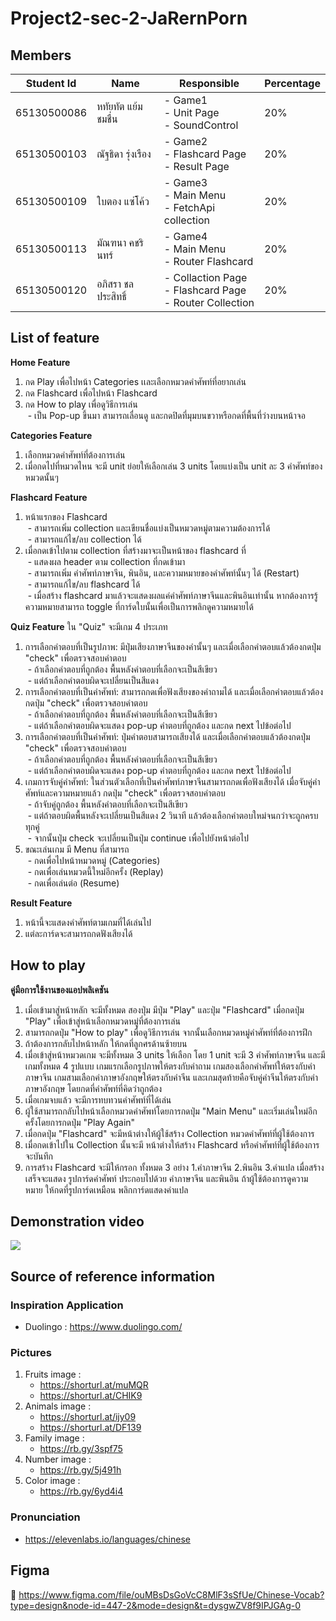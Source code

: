 # Project2-sec-2-JaRernPorn

## Members
| Student Id | Name  | Responsible | Percentage |
| ------------- | ------------- | ------------- | ------------- | 
| 65130500086 | หทัยทัต แย้มชมชื่น  | - Game1 <br> - Unit Page <br> - SoundControl <br> | 20% |
| 65130500103 | ณัฐธิดา รุ่งเรือง  | - Game2 <br> - Flashcard Page <br> - Result Page | 20% |
| 65130500109 | ใบตอง แซ่โค้ว  | - Game3 <br> - Main Menu <br> - FetchApi collection | 20% |
| 65130500113 | มัณฑนา คชรินทร์  | - Game4 <br> - Main Menu <br> -  Router Flashcard| 20% |
| 65130500120 | อภิสรา ชลประสิทธิ์  | - Collaction Page <br> - Flashcard Page <br> -  Router Collection <br> | 20% |

## List of feature

**Home Feature** 
1. กด Play เพื่อไปหน้า Categories เเละเลือกหมวดคำศัพท์ที่อยากเล่น <br>
2. กด Flashcard เพื่อไปหน้า Flashcard <br>
3. กด How to play เพื่อดูวิธีการเล่น <br>
&nbsp;- เป็น Pop-up ขึ้นมา สามารถเลื่อนดู และกดปิดที่มุมบนขวาหรือกดที่พื้นที่ว่างบนหน้าจอ

**Categories Feature** 
1. เลือกหมวดคำศัพท์ที่ต้องการเล่น
2. เมื่อกดไปที่หมวดไหน จะมี unit ย่อยให้เลือกเล่น 3 units โดยแบ่งเป็น unit ละ 3 คำศัพท์ของหมวดนั้นๆ

**Flashcard Feature** 
1. หน้าแรกของ Flashcard  <br>
&nbsp;- สามารถเพิ่ม collection และเขียนชื่อแบ่งเป็นหมวดหมู่ตามความต้องการได้ <br>
&nbsp;- สามารถแก้ไข/ลบ collection ได้ <br>
2. เมื่อกดเข้าไปตาม collection ที่สร้างมาจะเป็นหน้าของ flashcard ที่ <br>
&nbsp;- แสดงผล header ตาม collection ที่กดเข้ามา <br>
&nbsp;- สามารถเพิ่ม คำศัพท์ภาษาจีน, พินอิน, และความหมายของคำศัพท์นั้นๆ ได้ (Restart) <br>
&nbsp;- สามารถแก้ไข/ลบ flashcard ได้ <br>
&nbsp;- เมื่อสร้าง flashcard มาแล้วจะแสดงผลแค่คำศัพท์ภาษาจีนและพินอินเท่านั้น หากต้องการรู้ความหมายสามารถ toggle ที่การ์ดใบนั้นเพื่อเป็นการพลิกดูความหมายได้ <br>

**Quiz Feature** 
ใน "Quiz" จะมีเกม 4 ประเภท <br>
1. การเลือกคำตอบที่เป็นรูปภาพ: มีปุ่มเสียงภาษาจีนของคำนั้นๆ และเมื่อเลือกคำตอบแล้วต้องกดปุ่ม "check" เพื่อตรวจสอบคำตอบ <br>
&nbsp;- ถ้าเลือกคำตอบที่ถูกต้อง พื้นหลังคำตอบที่เลือกจะเป็นสีเขียว <br>
&nbsp;- แต่ถ้าเลือกคำตอบผิดจะเปลี่ยนเป็นสีแดง <br>
2. การเลือกคำตอบที่เป็นคำศัพท์: สามารถกดเพื่อฟังเสียงของคำถามได้ และเมื่อเลือกคำตอบแล้วต้องกดปุ่ม "check" เพื่อตรวจสอบคำตอบ <br>
&nbsp;- ถ้าเลือกคำตอบที่ถูกต้อง พื้นหลังคำตอบที่เลือกจะเป็นสีเขียว <br>
&nbsp;- แต่ถ้าเลือกคำตอบผิดจะแสดง pop-up คำตอบที่ถูกต้อง และกด next ไปข้อต่อไป <br>
3. การเลือกคำตอบที่เป็นคำศัพท์: ปุ่มคำตอบสามารถเสียงได้ และเมื่อเลือกคำตอบแล้วต้องกดปุ่ม "check" เพื่อตรวจสอบคำตอบ <br>
&nbsp;- ถ้าเลือกคำตอบที่ถูกต้อง พื้นหลังคำตอบที่เลือกจะเป็นสีเขียว <br>
&nbsp;- แต่ถ้าเลือกคำตอบผิดจะแสดง pop-up คำตอบที่ถูกต้อง และกด next ไปข้อต่อไป <br>
4. เกมการจับคู่คำศัพท์: ในส่วนตัวเลือกที่เป็นคำศัพท์ภาษาจีนสามารถกดเพื่อฟังเสียงได้ เมื่อจับคู่คำศัพท์และความหมายแล้ว  กดปุ่ม "check" เพื่อตรวจสอบคำตอบ <br>
&nbsp;- ถ้าจับคู่ถูกต้อง  พื้นหลังคำตอบที่เลือกจะเป็นสีเขียว <br>
&nbsp;- แต่ถ้าตอบผิดพื้นหลังจะเปลี่ยนเป็นสีแดง 2 วินาที แล้วต้องเลือกคำตอบใหม่จนกว่าจะถูกครบทุกคู่ <br>
&nbsp;- จากนั้นปุ่ม check จะเปลี่ยนเป็นปุ่ม continue เพื่อไปยังหน้าต่อไป <br>
5. ขณะเล่นเกม มี Menu ที่สามารถ <br>
&nbsp;- กดเพื่อไปหน้าหมวดหมู่ (Categories) <br>
&nbsp;- กดเพื่อเล่นหมวดนี้ใหม่อีกครั้ง (Replay) <br>
&nbsp;- กดเพื่อเล่นต่อ (Resume) <br>

**Result Feature** 
1. หน้านี้จะแสดงคำศัพท์ตามเกมที่ได้เล่นไป <br>
2. แต่ละการ์ดจะสามารถกดฟังเสียงได้ <br>

## How to play 
**คู่มือการใช้งานของแอปพลิเคชัน** <br>
1. เมื่อเข้ามาสู่หน้าหลัก จะมีทั้งหมด สองปุ่ม มีปุ่ม "Play" และปุ่ม "Flashcard" เมื่อกดปุ่ม "Play" เพื่อเข้าสู่หน้าเลือกหมวดหมู่ที่ต้องการเล่น <br>
2. สามารถกดปุ่ม "How to play" เพื่อดูวิธีการเล่น จากนั้นเลือกหมวดหมู่คำศัพท์ที่ต้องการฝึก <br>
3. ถ้าต้องการกลับไปหน้าหลัก ให้กดที่ลูกศรด้านซ้ายบน <br>
4. เมื่อเข้าสู่หน้าหมวดเกม จะมีทั้งหมด 3 units ให้เลือก โดย 1 unit จะมี 3 คำศัพท์ภาษาจีน และมีเกมทั้งหมด 4 รูปแบบ เกมแรกเลือกรูปภาพให้ตรงกับคำถาม เกมสองเลือกคำศัพท์ให้ตรงกับคำภาษาจีน เกมสามเลือกคำภาษาอังกฤษให้ตรงกับคำจีน และเกมสุดท้ายคือจับคู่คำจีนให้ตรงกับคำภาษาอังกฤษ โดยกดที่คำศัพท์ที่คิดว่าถูกต้อง <br>
5. เมื่อเกมจบแล้ว จะมีการทบทวนคำศัพท์ที่ได้เล่น <br>
6. ผู้ใช้สามารถกลับไปหน้าเลือกหมวดคำศัพท์โดยการกดปุ่ม "Main Menu" และเริ่มเล่นใหม่อีกครั้งโดยการกดปุ่ม "Play Again" <br>
7. เมื่อกดปุ่ม "Flashcard" จะมีหน้าต่างให้ผู้ใช้สร้าง Collection หมวดคำศัพท์ที่ผู้ใช้ต้องการ <br>
8. เมื่อกดเข้าไปใน Collection นั้นจะมี หน้าต่างให้สร้าง Flashcard หรือคำศัพท์ที่ผู้ใช้ต้องการจะบันทึก <br>
9. การสร้าง Flashcard จะมีให้กรอก ทั้งหมด 3 อย่าง 1.คำภาษาจีน 2.พินอิน 3.คำแปล เมื่อสร้างเสร็จจะแสดง รูปการ์ดคำศัพท์ ประกอบไปด้วย คำภาษาจีน และพินอิน ถ้าผู้ใช้ต้องการดูความหมาย ให้กดที่รูปการ์ดเหมือน พลิกการ์ดแสดงคำแปล <br>




## Demonstration video
[![](https://markdown-videos-api.jorgenkh.no/youtube/_WWVUom_DMo)](https://youtu.be/_WWVUom_DMo)

## Source of reference information 
### Inspiration Application
- Duolingo : https://www.duolingo.com/
### Pictures
1. Fruits image :
   - https://shorturl.at/muMQR
   - https://shorturl.at/CHIK9
2. Animals image :
   - https://shorturl.at/ijy09
   - https://shorturl.at/DF139
3. Family image :
   - https://rb.gy/3spf75
4. Number image :
   - https://rb.gy/5j491h
5. Color image :
   - https://rb.gy/6yd4i4
### Pronunciation
- https://elevenlabs.io/languages/chinese
## Figma
:pushpin: https://www.figma.com/file/ouMBsDsGoVcC8MlF3sSfUe/Chinese-Vocab?type=design&node-id=447-2&mode=design&t=dysgwZV8f9IPJGAg-0 
